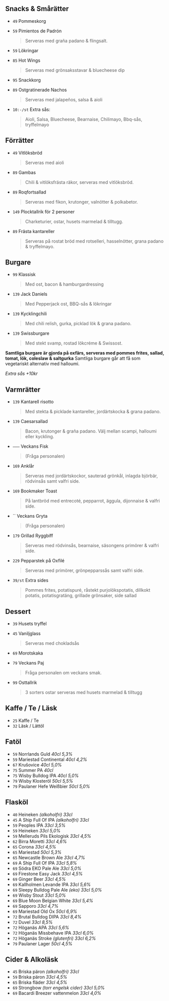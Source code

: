 

## Snacks & Smårätter

* `49` Pommeskorg

* `59` Pimientos de Padrón 
  > Serveras med graña padano & flingsalt.
  
* `59` Lökringar 

* `85` Hot Wings
  > Serveras med grönsaksstavar & bluecheese dip

* `95` Snackkorg

* `89` Ostgratinerade Nachos
  > Serveras med jalapeños, salsa & aioli

* `10:-/st` Extra sås:
  > Aioli, Salsa, Bluecheese, Bearnaise, Chilimayo, Bbq-sås, tryffelmayo


## Förrätter

* `49` Vitlöksbröd
  > Serveras med aioli

* `89` Gambas
  > Chili & vitlöksfrästa räkor, serveras med vitlöksbröd.

* `89` Roqfortsallad
  > Serveras med fikon, krutonger, valnötter & polkabetor.

* `149` Plocktallrik för 2 personer
  > Charketurier, ostar, husets marmelad & tilltugg.

* `89` Frästa kantareller
  > Serveras på rostat bröd med rotselleri, hasselnötter, grana padano & tryffelmayo.


## Burgare

* `99` Klassisk
  > Med ost, bacon & hamburgardressing

* `139` Jack Daniels
  > Med Pepperjack ost, BBQ-sås & lökringar

* `139` Kycklingchili
  > Med chili relish, gurka, picklad lök & grana padano.

* `139` Swissburgare
  > Med stekt svamp, rostad lökcréme & Swissost.

**Samtliga burgare är gjorda på oxfärs, serveras med pommes frites, sallad, tomat, lök, coleslaw & saltgurka**
Samtliga burgare går att få som vegetariskt alternativ med halloumi.

*Extra sås +10kr*



## Varmrätter

* `139` Kantarell risotto
  > Med stekta & picklade kantareller, jordärtskocka & grana padano.

* `139` Caesarsallad
  > Bacon, krutonger & graña padano. Välj mellan scampi, halloumi eller kyckling.

* `–––` Veckans Fisk
  > (Fråga personalen)

* `169` Anklår
  > Serveras med jordärtskockor, sauterad grönkål, inlagda björbär, rödvinsås samt valfri side. 

* `169` Bookmaker Toast
  > På lantbröd med entrecoté, pepparrot, äggula, dijonnaise & valfri side.

* `` Veckans Gryta
  > (Fråga personalen)

* `179` Grillad Ryggbiff
  > Serveras med rödvinsås, bearnaise, säsongens primörer & valfri side.

* `229` Pepparstek på Oxfilé
  > Serveras med primörer, grönpepparssås samt valfri side.

* `39/st` Extra sides
  > Pommes frites, potatispuré, råstekt purjolökspotatis, dillkokt potatis, potatisgratäng, grillade grönsaker, side sallad
  

## Dessert

* `39` Husets tryffel

* `45` Vaniljglass
  > Serveras med chokladsås

* `69` Morotskaka 
  > 
  
* `79` Veckans Paj
  > Fråga personalen om veckans smak.

* `99` Osttallrik
  > 3 sorters ostar serveras med husets marmelad & tilltugg


## Kaffe / Te / Läsk

* `25` Kaffe / Te
* `32` Läsk / Lättöl


## Fatöl

* `59` Norrlands Guld _40cl 5,3%_
* `59` Mariestad Continental _40cl 4,2%_
* `67` Krušovice _40cl 5,0%_
* `75` Summer PA _40cl_
* `75` Wisby Bulldog IPA _40cl 5,0%_
* `79` Wisby Klosteröl _50cl 5,5%_
* `79` Paulaner Hefe Weißbier _50cl 5,0%_


## Flasköl

* `40` Heineken _(alkoholfri) 33cl_
* `45` A Ship Full Of IPA _(alkoholfri) 33cl_
* `59` Peoples IPA _33cl 3,5%_
* `59` Heineken _33cl 5,0%_
* `59` Melleruds Pils Ekologisk _33cl 4,5%_
* `62` Birra Moretti _33cl 4,6%_
* `65` Corona _33cl 4,5%_
* `65` Mariestad _50cl 5,3%_
* `65` Newcastle Brown Ale _33cl 4,7%_
* `69` A Ship Full Of IPA _33cl 5,8%_
* `69` Södra EKO Pale Ale _33cl 5,0%_
* `69` Firestone Easy Jack _33cl 4,5%_
* `69` Ginger Beer _33cl 4,5%_
* `69` Kallholmen Levande IPA _33cl 5,6%_
* `69` Sleepy Bulldog Pale Ale _(eko) 33cl 5,0%_
* `69` Wisby Stout _33cl 5,0%_
* `69` Blue Moon Belgian White _33cl 5,4%_
* `69` Sapporo _33cl 4,7%_
* `69` Mariestad Old Ox _50cl 6,9%_
* `72` Brutal Bulldog DIPA _33cl 8,4%_
* `72` Duvel _33cl 8,5%_
* `72` Höganäs APA _33cl 5,6%_
* `72` Höganäs Missbehave IPA _33cl 6,0%_
* `72` Höganäs Stroke _(glutenfri) 33cl 6,2%_
* `79` Paulaner Lager _50cl 4,5%_


## Cider & Alkoläsk

* `45` Briska päron _(alkoholfri) 33cl_
* `59` Briska päron _33cl 4,5%_
* `65` Briska fläder _33cl 4,5%_
* `69` Strongbow _(torr engelsk cider) 33cl 5,0%_
* `69` Bacardi Breezer vattenmelon _33cl 4,0%_
